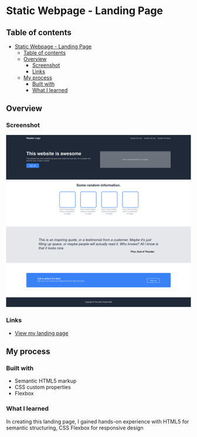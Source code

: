 # Static Webpage - Landing Page

## Table of contents

- [Static Webpage - Landing Page](#static-webpage---landing-page)
	- [Table of contents](#table-of-contents)
	- [Overview](#overview)
		- [Screenshot](#screenshot)
		- [Links](#links)
	- [My process](#my-process)
		- [Built with](#built-with)
		- [What I learned](#what-i-learned)

## Overview

### Screenshot

![Landing Page Screenshot](<docs/images/Screenshot 2023-12-14 at 16-05-26 Landing Page.png>)

### Links

- [View my landing page](https://denis-pianelli.github.io/static-webpages-landing-page/)

## My process

### Built with

- Semantic HTML5 markup
- CSS custom properties
- Flexbox

### What I learned

In creating this landing page, I gained hands-on experience with HTML5 for semantic structuring, CSS Flexbox for responsive design
